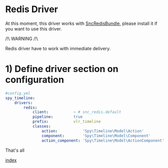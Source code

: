 Redis Driver
==========

At this moment, this driver works with [SncRedisBundle](https://github.com/snc/SncRedisBundle), please install it if you want to use this driver.

/!\ WARNING /!\

Redis driver have to work with immediate delivery.

# 1) Define driver section on configuration

```yml
#config.yml
spy_timeline:
    drivers:
        redis:
            client:           ~ # snc_redis.default
            pipeline:         true
            prefix:           vlr_timeline
            classes:
                action:           'Spy\Timeline\Model\Action'
                component:        'Spy\Timeline\Model\Component'
                action_component: 'Spy\Timeline\Model\ActionComponent'
```

That's all

[index](https://github.com/stephpy/TimelineBundle/blob/master/Resources/doc/index.markdown)
